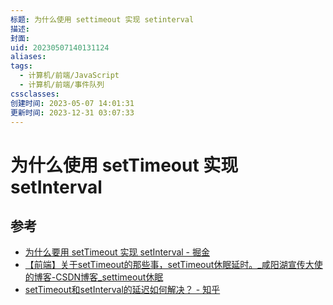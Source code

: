 ```yaml
---
标题: 为什么使用 settimeout 实现 setinterval
描述: 
封面: 
uid: 20230507140131124
aliases: 
tags:
  - 计算机/前端/JavaScript
  - 计算机/前端/事件队列
cssclasses: 
创建时间: 2023-05-07 14:01:31
更新时间: 2023-12-31 03:07:33
---
```


# 为什么使用 setTimeout 实现 setInterval

## 参考

- [为什么要用 setTimeout 实现 setInterval - 掘金](https://juejin.cn/post/6994969893141479454)
- [【前端】关于setTimeout的那些事，setTimeout休眠延时。_咸阳湖宣传大使的博客-CSDN博客_settimeout休眠](https://blog.csdn.net/weixin_44201257/article/details/123196921)
- [setTimeout和setInterval的延迟如何解决？ - 知乎](https://www.zhihu.com/question/29648365/answer/1194944860)
